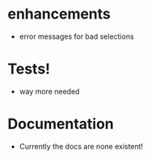 # enhancements
* error messages for bad selections

# Tests!
* way more needed

# Documentation
* Currently the docs are none existent! 


